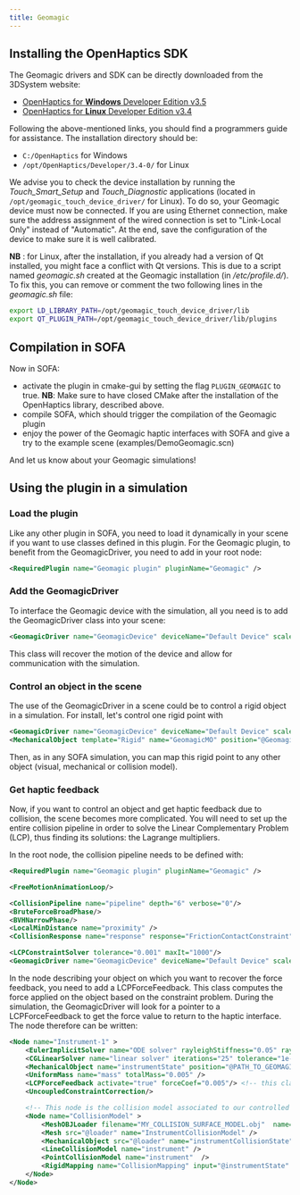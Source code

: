 ```yaml
---
title: Geomagic
---
```


Installing the OpenHaptics SDK
------------------------------

The Geomagic drivers and SDK can be directly downloaded from the 3DSystem website:

- [OpenHaptics for **Windows** Developer Edition v3.5](https://support.3dsystems.com/s/article/OpenHaptics-for-Windows-Developer-Edition-v35?language=en_US)  
- [OpenHaptics for **Linux** Developer Edition v3.4](https://support.3dsystems.com/s/article/OpenHaptics-for-Linux-Developer-Edition-v34?language=en_US)

Following the above-mentioned links, you should find a programmers guide for assistance.
The installation directory should be:

- `C:/OpenHaptics` for Windows
- `/opt/OpenHaptics/Developer/3.4-0/` for Linux

We advise you to check the device installation by running the *Touch_Smart_Setup* and *Touch_Diagnostic* applications (located in `/opt/geomagic_touch_device_driver/` for Linux). To do so, your Geomagic device must now be connected. If you are using Ethernet connection, make sure the address assignment of the wired connection is set to "Link-Local Only" instead of "Automatic".
At the end, save the configuration of the device to make sure it is well calibrated.

__NB__ : for Linux, after the installation, if you already had a version of Qt installed, you might face a conflict with Qt versions. This is due to a script named _geomagic.sh_ created at the Geomagic installation (in _/etc/profile.d/_). To fix this, you can remove or comment the two following lines in the _geomagic.sh_ file:
```bash
export LD_LIBRARY_PATH=/opt/geomagic_touch_device_driver/lib
export QT_PLUGIN_PATH=/opt/geomagic_touch_device_driver/lib/plugins
```


Compilation in SOFA
-------------------

Now in SOFA:

- activate the plugin in cmake-gui by setting the flag `PLUGIN_GEOMAGIC` to true. 
**NB**: Make sure to have closed CMake after the installation of the OpenHaptics library, described above.
- compile SOFA, which should trigger the compilation of the Geomagic plugin
- enjoy the power of the Geomagic haptic interfaces with SOFA and give a try to the example scene (examples/DemoGeomagic.scn)

And let us know about your Geomagic simulations!



Using the plugin in a simulation
--------------------------------

### Load the plugin

Like any other plugin in SOFA, you need to load it dynamically in your scene if you want to use classes defined in this plugin.
For the Geomagic plugin, to benefit from the GeomagicDriver, you need to add in your root node:

```xml
<RequiredPlugin name="Geomagic plugin" pluginName="Geomagic" />
```

### Add the GeomagicDriver

To interface the Geomagic device with the simulation, all you need is to add the GeomagicDriver class into your scene:
```xml
<GeomagicDriver name="GeomagicDevice" deviceName="Default Device" scale="1" drawDeviceFrame="1" positionBase="0 0 0"  orientationBase="0 0 0 1"/>
```

This class will recover the motion of the device and allow for communication with the simulation.

### Control an object in the scene

The use of the GeomagicDriver in a scene could be to control a rigid object in a simulation.
For install, let's control one rigid point with
```xml
<GeomagicDriver name="GeomagicDevice" deviceName="Default Device" scale="1" drawDeviceFrame="1" positionBase="0 0 0" orientationBase="0 0 0 1"/>
<MechanicalObject template="Rigid" name="GeomagicMO" position="@GeomagicDevice.positionDevice" />
```

Then, as in any SOFA simulation, you can map this rigid point to any other object (visual, mechanical or collision model).

### Get haptic feedback

Now, if you want to control an object and get haptic feedback due to collision, the scene becomes more complicated.
You will need to set up the entire collision pipeline in order to solve the Linear Complementary Problem (LCP), thus finding its solutions: the Lagrange multipliers.

In the root node, the collision pipeline needs to be defined with:
```xml
<RequiredPlugin name="Geomagic plugin" pluginName="Geomagic" />

<FreeMotionAnimationLoop/>

<CollisionPipeline name="pipeline" depth="6" verbose="0"/>
<BruteForceBroadPhase/>
<BVHNarrowPhase/>
<LocalMinDistance name="proximity" />
<CollisionResponse name="response" response="FrictionContactConstraint" />

<LCPConstraintSolver tolerance="0.001" maxIt="1000"/>
<GeomagicDriver name="GeomagicDevice" deviceName="Default Device" scale="1" drawDeviceFrame="1" positionBase="0 0 0" orientationBase="0 0 0 1" />
```

In the node describing your object on which you want to recover the force feedback, you need to add a LCPForceFeedback. This class computes the force applied on the object based on the constraint problem. During the simulation, the GeomagicDriver will look for a pointer to a LCPForceFeedback to get the force value to return to the haptic interface. The node therefore can be written:

```xml
<Node name="Instrument-1" >
    <EulerImplicitSolver name="ODE solver" rayleighStiffness="0.05" rayleighMass="1.0" />
    <CGLinearSolver name="linear solver" iterations="25" tolerance="1e-10" threshold="10e-10" /> 
    <MechanicalObject name="instrumentState" position="@PATH_TO_GEOMAGICDRIVER/GeomagicDevice.positionDevice" template="Rigid3d" />
    <UniformMass name="mass" totalMass="0.005" />
    <LCPForceFeedback activate="true" forceCoef="0.005"/> <!-- this class computes the force to return back -->
    <UncoupledConstraintCorrection/>

    <!-- This node is the collision model associated to our controlled object -->
    <Node name="CollisionModel" >
        <MeshOBJLoader filename="MY_COLLISION_SURFACE_MODEL.obj"  name="loader"/>
        <Mesh src="@loader" name="InstrumentCollisionModel" />
        <MechanicalObject src="@loader" name="instrumentCollisionState"  />
        <LineCollisionModel name="instrument" />
        <PointCollisionModel name="instrument"  /> 
        <RigidMapping name="CollisionMapping" input="@instrumentState" output="@instrumentCollisionState" />
    </Node>
</Node>
```
